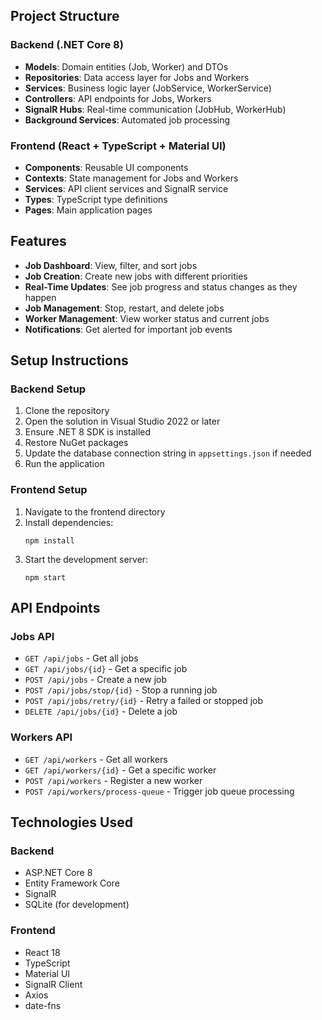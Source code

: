 ## Project Structure

### Backend (.NET Core 8)

- **Models**: Domain entities (Job, Worker) and DTOs 
- **Repositories**: Data access layer for Jobs and Workers
- **Services**: Business logic layer (JobService, WorkerService)
- **Controllers**: API endpoints for Jobs, Workers
- **SignalR Hubs**: Real-time communication (JobHub, WorkerHub)
- **Background Services**: Automated job processing

### Frontend (React + TypeScript + Material UI)

- **Components**: Reusable UI components 
- **Contexts**: State management for Jobs and Workers 
- **Services**: API client services and SignalR service
- **Types**: TypeScript type definitions
- **Pages**: Main application pages

## Features

- **Job Dashboard**: View, filter, and sort jobs
- **Job Creation**: Create new jobs with different priorities
- **Real-Time Updates**: See job progress and status changes as they happen
- **Job Management**: Stop, restart, and delete jobs
- **Worker Management**: View worker status and current jobs
- **Notifications**: Get alerted for important job events

## Setup Instructions

### Backend Setup

1. Clone the repository
2. Open the solution in Visual Studio 2022 or later
3. Ensure .NET 8 SDK is installed
4. Restore NuGet packages
5. Update the database connection string in `appsettings.json` if needed
6. Run the application

### Frontend Setup

1. Navigate to the frontend directory
2. Install dependencies:
   ```
   npm install
   ```
3. Start the development server:
   ```
   npm start
   ```

## API Endpoints

### Jobs API

- `GET /api/jobs` - Get all jobs
- `GET /api/jobs/{id}` - Get a specific job
- `POST /api/jobs` - Create a new job
- `POST /api/jobs/stop/{id}` - Stop a running job
- `POST /api/jobs/retry/{id}` - Retry a failed or stopped job
- `DELETE /api/jobs/{id}` - Delete a job

### Workers API

- `GET /api/workers` - Get all workers
- `GET /api/workers/{id}` - Get a specific worker
- `POST /api/workers` - Register a new worker
- `POST /api/workers/process-queue` - Trigger job queue processing

## Technologies Used

### Backend
- ASP.NET Core 8
- Entity Framework Core
- SignalR
- SQLite (for development)

### Frontend
- React 18
- TypeScript
- Material UI
- SignalR Client
- Axios
- date-fns

 
 
